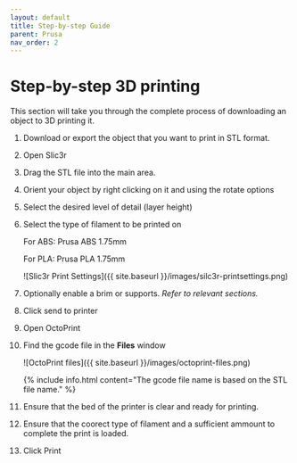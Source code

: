 ```yaml
---
layout: default
title: Step-by-step Guide
parent: Prusa
nav_order: 2
---
```


# Step-by-step 3D printing
This section will take you through the complete process of downloading an object to 3D printing it.
1. Download or export the object that you want to print in STL format.
2. Open Slic3r
3. Drag the STL file into the main area.
4. Orient your object by right clicking on it and using the rotate options
5. Select the desired level of detail (layer height)
6. Select the type of filament to be printed on

    For ABS: Prusa ABS 1.75mm

    For PLA: Prusa PLA 1.75mm

    ![Slic3r Print Settings]({{ site.baseurl }}/images/silc3r-printsettings.png)
7. Optionally enable a brim or supports. *Refer to relevant sections.*
8. Click send to printer
9. Open OctoPrint
10. Find the gcode file in the **Files** window

    ![OctoPrint files]({{ site.baseurl }}/images/octoprint-files.png)

    {% include info.html content="The gcode file name is based on the STL file name." %}
11. Ensure that the bed of the printer is clear and ready for printing.
12. Ensure that the coorect type of filament and a sufficient ammount to complete the print is loaded.
13. Click Print